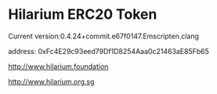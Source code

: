 # Hilarium ERC20 Token
Current version:0.4.24+commit.e67f0147.Emscripten.clang

address: 0xFc4E29c93eed79Df1D8254Aaa0c21463aE85Fb65  

http://www.hilarium.foundation

http://www.hilarium.org.sg
